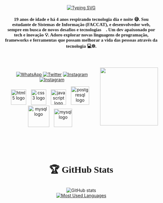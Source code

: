 <div align="center">
  <a href="https://git.io/typing-svg">
    <img src="https://readme-typing-svg.demolab.com?font=Fira+Code&weight=500&size=22&pause=1000&color=9370DB&center=true&vCenter=true&random=false&width=524&lines=<+Welcome+to+my+profile+>" alt="Typing SVG">
  </a>
</div>

<h1 align="center" style="font-size: 15px; font-family: poppins;">19 anos de idade e há 4 anos respirando tecnologia dia e noite 😅. Sou estudante de Sistemas de Informação (FACCAT), e desenvolvedor web, sempre em busca de novos desafios e tecnologias 🚀. Um dev apaixonado por tech e inovação 💡. Adoro explorar novas linguagens de programação, frameworks e ferramentas que possam melhorar a vida das pessoas através da tecnologia 💻🌐.
  
#

<br>

<img align="right" alt="" height="190px" src="./src/study.gif">
<div align="center"> 

[![WhatsApp](https://img.shields.io/badge/-WhatsApp-000?style=for-the-badge&logo=whatsapp&logoColor=9370DB&color:FFF)](https://wa.me/5551994279000)
[![Twitter](https://img.shields.io/badge/-twitter-000?style=for-the-badge&logo=X&logoColor=9370DB&color:FFF)](https://x.com/cai0arrudaa)
[![Instagram](https://img.shields.io/badge/-Instagram-000?style=for-the-badge&logo=instagram&logoColor=9370DB&color:FFF)](https://instagram.com/cai0arruda)
[![Instagram](https://img.shields.io/badge/-spotify-000?style=for-the-badge&logo=spotify&logoColor=9370DB&color:FFF)](https://open.spotify.com/user/3chcm7dnys1dkkqtdjgpimu99)

</div>

<div align="center">
  <img src="https://cdn.jsdelivr.net/gh/devicons/devicon/icons/html5/html5-original.svg" height="50" alt="html5 logo"  />
  <img width="8" />
  <img src="https://cdn.jsdelivr.net/gh/devicons/devicon/icons/css3/css3-original.svg" height="50" alt="css3 logo"  />
  <img width="8" />
  <img src="https://cdn.jsdelivr.net/gh/devicons/devicon/icons/javascript/javascript-plain.svg" height="50" alt="javascript logo"  />
  <img width="8" />
  <img src="https://cdn.jsdelivr.net/gh/devicons/devicon/icons/php/php-original.svg" height="60" alt="postgresql logo"  />
  <img width="8" />
  <img src="https://cdn.jsdelivr.net/gh/devicons/devicon/icons/mysql/mysql-original-wordmark.svg" height="70" alt="mysql logo"  />
  <img width="8" />
  <img src="https://cdn.jsdelivr.net/gh/devicons/devicon/icons/python/python-original.svg" height="60" alt="mysql logo"  />
  <img width="8" />
</div>

<br>


#

<br>

<div style="text-align: center;" align="center">
  <h3 style="font-size: 30px; font-family: poppins">🏆 GitHub Stats</h3>
  <img src="https://github-readme-stats-git-masterrstaa-rickstaa.vercel.app/api?username=cai0arruda&hide_title=true&show_icons=true&include_all_commits=false&count_private=true&line_height=25&hide=issues&bg_color=000&title_color=9370DB&text_color=FFF&border_radius=10&border_color=9370DB&icon_color=9370DB&theme=jolly" alt="GitHub stats">
</div>
<div style="text-align: center;" align="center">
      <a href="https://github.com/cai0arruda/github-readme-stats">
    <img src="https://github-readme-stats-git-masterrstaa-rickstaa.vercel.app/api/top-langs/?username=cai0arruda&line_height=50&card_width=300&layout=compact&hide_title=false&count_private=true&langs_count=4&show_icons=true&title_color=FF00F6&hide=html,css&bg_color=000&text_color=8B8B8B&border_radius=10&border_color=561760&count_private=true" alt="Most Used Languages">
  </a>
</div>
